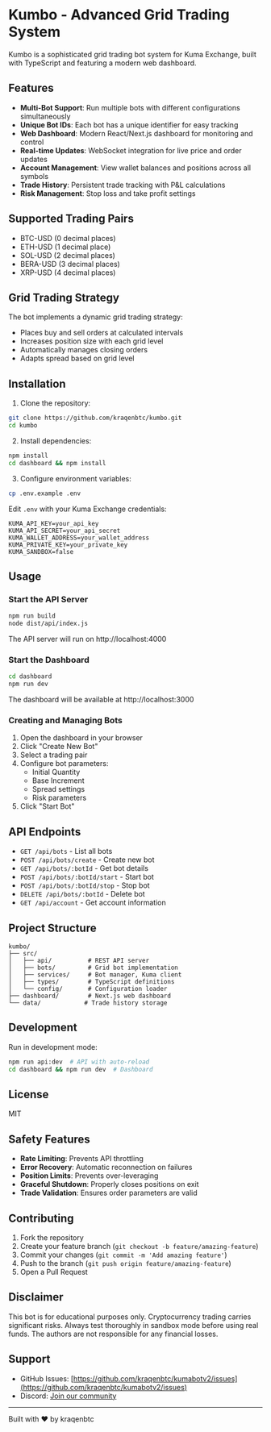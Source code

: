 # Kumbo - Advanced Grid Trading System

Kumbo is a sophisticated grid trading bot system for Kuma Exchange, built with TypeScript and featuring a modern web dashboard.

## Features

- **Multi-Bot Support**: Run multiple bots with different configurations simultaneously
- **Unique Bot IDs**: Each bot has a unique identifier for easy tracking
- **Web Dashboard**: Modern React/Next.js dashboard for monitoring and control
- **Real-time Updates**: WebSocket integration for live price and order updates
- **Account Management**: View wallet balances and positions across all symbols
- **Trade History**: Persistent trade tracking with P&L calculations
- **Risk Management**: Stop loss and take profit settings

## Supported Trading Pairs

- BTC-USD (0 decimal places)
- ETH-USD (1 decimal place)
- SOL-USD (2 decimal places)
- BERA-USD (3 decimal places)
- XRP-USD (4 decimal places)

## Grid Trading Strategy

The bot implements a dynamic grid trading strategy:
- Places buy and sell orders at calculated intervals
- Increases position size with each grid level
- Automatically manages closing orders
- Adapts spread based on grid level

## Installation

1. Clone the repository:
```bash
git clone https://github.com/kraqenbtc/kumbo.git
cd kumbo
```

2. Install dependencies:
```bash
npm install
cd dashboard && npm install
```

3. Configure environment variables:
```bash
cp .env.example .env
```

Edit `.env` with your Kuma Exchange credentials:
```
KUMA_API_KEY=your_api_key
KUMA_API_SECRET=your_api_secret
KUMA_WALLET_ADDRESS=your_wallet_address
KUMA_PRIVATE_KEY=your_private_key
KUMA_SANDBOX=false
```

## Usage

### Start the API Server

```bash
npm run build
node dist/api/index.js
```

The API server will run on http://localhost:4000

### Start the Dashboard

```bash
cd dashboard
npm run dev
```

The dashboard will be available at http://localhost:3000

### Creating and Managing Bots

1. Open the dashboard in your browser
2. Click "Create New Bot"
3. Select a trading pair
4. Configure bot parameters:
   - Initial Quantity
   - Base Increment
   - Spread settings
   - Risk parameters
5. Click "Start Bot"

## API Endpoints

- `GET /api/bots` - List all bots
- `POST /api/bots/create` - Create new bot
- `GET /api/bots/:botId` - Get bot details
- `POST /api/bots/:botId/start` - Start bot
- `POST /api/bots/:botId/stop` - Stop bot
- `DELETE /api/bots/:botId` - Delete bot
- `GET /api/account` - Get account information

## Project Structure

```
kumbo/
├── src/
│   ├── api/          # REST API server
│   ├── bots/         # Grid bot implementation
│   ├── services/     # Bot manager, Kuma client
│   ├── types/        # TypeScript definitions
│   └── config/       # Configuration loader
├── dashboard/        # Next.js web dashboard
└── data/            # Trade history storage
```

## Development

Run in development mode:
```bash
npm run api:dev  # API with auto-reload
cd dashboard && npm run dev  # Dashboard
```

## License

MIT

## Safety Features

- **Rate Limiting**: Prevents API throttling
- **Error Recovery**: Automatic reconnection on failures
- **Position Limits**: Prevents over-leveraging
- **Graceful Shutdown**: Properly closes positions on exit
- **Trade Validation**: Ensures order parameters are valid

## Contributing

1. Fork the repository
2. Create your feature branch (`git checkout -b feature/amazing-feature`)
3. Commit your changes (`git commit -m 'Add amazing feature'`)
4. Push to the branch (`git push origin feature/amazing-feature`)
5. Open a Pull Request

## Disclaimer

This bot is for educational purposes only. Cryptocurrency trading carries significant risks. Always test thoroughly in sandbox mode before using real funds. The authors are not responsible for any financial losses.

## Support

- GitHub Issues: [https://github.com/kraqenbtc/kumabotv2/issues](https://github.com/kraqenbtc/kumabotv2/issues)
- Discord: [Join our community](https://discord.gg/kuma)

---

Built with ❤️ by kraqenbtc 